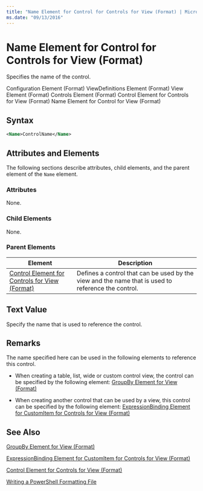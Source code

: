 ```yaml
---
title: "Name Element for Control for Controls for View (Format) | Microsoft Docs"
ms.date: "09/13/2016"
---
```

# Name Element for Control for Controls for View (Format)

Specifies the name of the control.

Configuration Element (Format)
ViewDefinitions Element (Format)
View Element (Format)
Controls Element (Format)
Control Element for Controls for View (Format)
Name Element for Control for View (Format)

## Syntax

```xml
<Name>ControlName</Name>
```

## Attributes and Elements

The following sections describe attributes, child elements, and the parent element of the `Name` element.

### Attributes

None.

### Child Elements

None.

### Parent Elements

|Element|Description|
|-------------|-----------------|
|[Control Element for Controls for View (Format)](./control-element-for-controls-for-view-format.md)|Defines a control that can be used by the view and the name that is used to reference the control.|

## Text Value

Specify the name that is used to reference the control.

## Remarks

The name specified here can be used in the following elements to reference this control.

- When creating a table, list, wide or custom control view, the control can be specified by the following element: [GroupBy Element for View (Format)](./groupby-element-for-view-format.md)

- When creating another control that can be used by a view, this control can be specified by the following element: [ExpressionBinding Element for CustomItem for Controls for View (Format)](./expressionbinding-element-for-customitem-for-controls-for-view-format.md)

## See Also

[GroupBy Element for View (Format)](./groupby-element-for-view-format.md)

[ExpressionBinding Element for CustomItem for Controls for View (Format)](./expressionbinding-element-for-customitem-for-controls-for-view-format.md)

[Control Element for Controls for View (Format)](./control-element-for-controls-for-view-format.md)

[Writing a PowerShell Formatting File](./writing-a-powershell-formatting-file.md)
